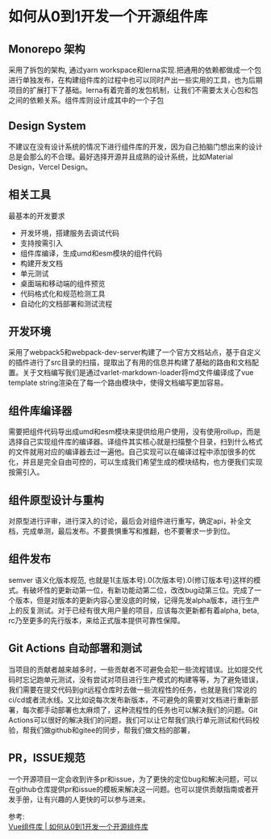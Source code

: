 # 如何从0到1开发一个开源组件库
## Monorepo 架构
采用了拆包的架构, 通过yarn workspace和lerna实现.把通用的依赖都做成一个包进行单独发布，在构建组件库的过程中也可以同时产出一些实用的工具，也为后期项目的扩展打下了基础。lerna有着完善的发包机制，让我们不需要太关心包和包之间的依赖关系。组件库则设计成其中的一个子包
## Design System
不建议在没有设计系统的情况下进行组件库的开发，因为自己拍脑门想出来的设计总是会那么的不合理。最好选择开源并且成熟的设计系统，比如Material Design，Vercel Design。
## 相关工具
最基本的开发要求
- 开发环境，搭建服务去调试代码
- 支持按需引入
- 组件库编译，生成umd和esm模块的组件代码
- 构建开发文档
- 单元测试
- 桌面端和移动端的组件预览
- 代码格式化和规范检测工具
- 自动化的文档部署和测试流程
## 开发环境
采用了webpack5和webpack-dev-server构建了一个官方文档站点，基于自定义的插件进行了src目录的扫描，提取出了有用的信息并构建了基础的路由和文档配置。关于文档编写我们是通过varlet-markdown-loader将md文件编译成了vue template string渲染在了每一个路由模块中，使得文档编写更加容易。
## 组件库编译器
需要把组件代码导出成umd和esm模块来提供给用户使用，没有使用rollup，而是选择自己实现组件库的编译器。译组件其实核心就是扫描整个目录，扫到什么格式的文件就用对应的编译器去过一遍他。自己实现可以在编译过程中添加很多的优化，并且是完全自由可控的，可以生成我们希望生成的模块结构，也方便我们实现按需引入。
## 组件原型设计与重构
对原型进行评审，进行深入的讨论，最后会对组件进行重写，确定api，补全文档，完成单测，最后发布。不要畏惧重写和推翻，也不要奢求一步到位。
## 组件发布
semver 语义化版本规范, 也就是1(主版本号).0(次版本号).0(修订版本号)这样的模式。有破坏性的更新动第一位，有新功能动第二位，改改bug动第三位。完成了一个版本，但是对版本的更新内容心里没底的时候，记得先发alpha版本，进行生产上的反复测试。对于已经有很大用户量的项目，应该每次更新都有着alpha, beta, rc乃至更多的先行版本，来给正式版本提供可靠性保障。
## Git Actions 自动部署和测试
当项目的贡献者越来越多时，一些贡献者不可避免会犯一些流程错误。比如提交代码时忘记跑单元测试，没有尝试对项目进行生产模式的构建等等，为了避免错误，我们需要在提交代码到git远程仓库时去做一些流程性的任务，也就是我们常说的ci/cd或者流水线。又比如说每次发布新版本，不可避免的需要对文档进行重新部署，每次都手动部署也太麻烦了，这种流程性的任务也可以解决我们的问题。Git Actions可以很好的解决我们的问题，我们可以让它帮我们执行单元测试和代码校验，帮我们做github和gitee的同步，帮我们做文档的部署，
## PR，ISSUE规范
一个开源项目一定会收到许多pr和issue，为了更快的定位bug和解决问题，可以在github仓库提供pr和issue的模板来解决这一问题。也可以提供贡献指南或者开发手册，让有兴趣的人更快的可以参与进来。

参考:  
[Vue组件库 | 如何从0到1开发一个开源组件库](https://juejin.cn/post/7010553100222070792)

